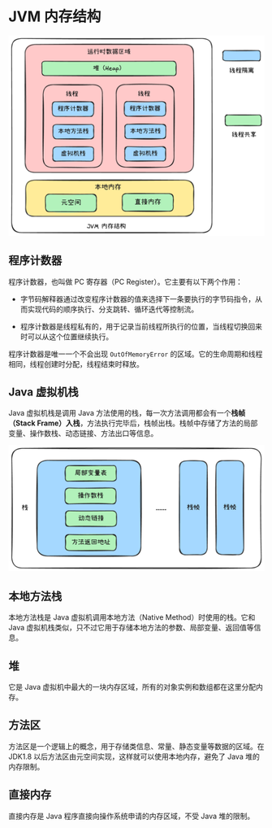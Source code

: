# JVM 内存结构

![JVM 内存结构](/public/images/JVM%20内存结构.png)

## 程序计数器

程序计数器，也叫做 PC 寄存器（PC Register）。它主要有以下两个作用：

- 字节码解释器通过改变程序计数器的值来选择下一条要执行的字节码指令，从而实现代码的顺序执行、分支跳转、循环迭代等控制流。

- 程序计数器是线程私有的，用于记录当前线程所执行的位置，当线程切换回来时可以从这个位置继续执行。

程序计数器是唯一一个不会出现 `OutOfMemoryError` 的区域。它的生命周期和线程相同，线程创建时分配，线程结束时释放。

## Java 虚拟机栈

Java 虚拟机栈是调用 Java 方法使用的栈，每一次方法调用都会有一个**栈帧（Stack Frame）入栈**，方法执行完毕后，栈帧出栈。栈帧中存储了方法的局部变量、操作数栈、动态链接、方法出口等信息。

![Java 虚拟机栈](/public/images/Java%20虚拟机栈.png)

## 本地方法栈

本地方法栈是 Java 虚拟机调用本地方法（Native Method）时使用的栈。它和 Java 虚拟机栈类似，只不过它用于存储本地方法的参数、局部变量、返回值等信息。

## 堆

它是 Java 虚拟机中最大的一块内存区域，所有的对象实例和数组都在这里分配内存。

## 方法区

方法区是一个逻辑上的概念，用于存储类信息、常量、静态变量等数据的区域。在 JDK1.8 以后方法区由元空间实现，这样就可以使用本地内存，避免了 Java 堆的内存限制。

## 直接内存

直接内存是 Java 程序直接向操作系统申请的内存区域，不受 Java 堆的限制。
